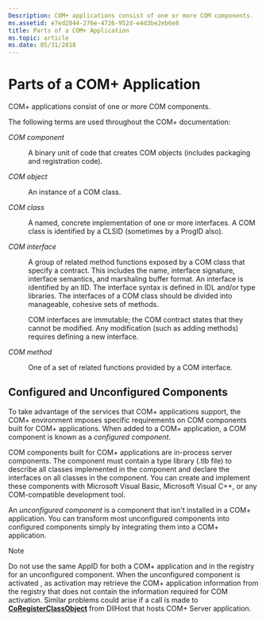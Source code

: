 ```yaml
---
Description: COM+ applications consist of one or more COM components.
ms.assetid: e7ed2844-276e-4726-952d-e4d3be2eb6e8
title: Parts of a COM+ Application
ms.topic: article
ms.date: 05/31/2018
---
```


# Parts of a COM+ Application

COM+ applications consist of one or more COM components.

The following terms are used throughout the COM+ documentation:

<dl> <dt>

<span id="COM_component"></span><span id="com_component"></span><span id="COM_COMPONENT"></span>*COM component*
</dt> <dd>

A binary unit of code that creates COM objects (includes packaging and registration code).

</dd> <dt>

<span id="COM_object"></span><span id="com_object"></span><span id="COM_OBJECT"></span>*COM object*
</dt> <dd>

An instance of a COM class.

</dd> <dt>

<span id="COM_class"></span><span id="com_class"></span><span id="COM_CLASS"></span>*COM class*
</dt> <dd>

A named, concrete implementation of one or more interfaces. A COM class is identified by a CLSID (sometimes by a ProgID also).

</dd> <dt>

<span id="COM_interface"></span><span id="com_interface"></span><span id="COM_INTERFACE"></span>*COM interface*
</dt> <dd>

A group of related method functions exposed by a COM class that specify a contract. This includes the name, interface signature, interface semantics, and marshaling buffer format. An interface is identified by an IID. The interface syntax is defined in IDL and/or type libraries. The interfaces of a COM class should be divided into manageable, cohesive sets of methods.

COM interfaces are immutable; the COM contract states that they cannot be modified. Any modification (such as adding methods) requires defining a new interface.

</dd> <dt>

<span id="COM_method"></span><span id="com_method"></span><span id="COM_METHOD"></span>*COM method*
</dt> <dd>

One of a set of related functions provided by a COM interface.

</dd> </dl>

## Configured and Unconfigured Components

To take advantage of the services that COM+ applications support, the COM+ environment imposes specific requirements on COM components built for COM+ applications. When added to a COM+ application, a COM component is known as a *configured component*.

COM components built for COM+ applications are in-process server components. The component must contain a type library (.tlb file) to describe all classes implemented in the component and declare the interfaces on all classes in the component. You can create and implement these components with Microsoft Visual Basic, Microsoft Visual C++, or any COM-compatible development tool.

An *unconfigured component* is a component that isn't installed in a COM+ application. You can transform most unconfigured components into configured components simply by integrating them into a COM+ application.

> [!Note]  
> Do not use the same AppID for both a COM+ application and in the registry for an unconfigured component. When the unconfigured component is activated , as activation may retrieve the COM+ application information from the registry that does not contain the information required for COM activation. Similar problems could arise if a call is made to [**CoRegisterClassObject**](/windows/desktop/api/combaseapi/nf-combaseapi-coregisterclassobject) from DllHost that hosts COM+ Server application.

 

 

 